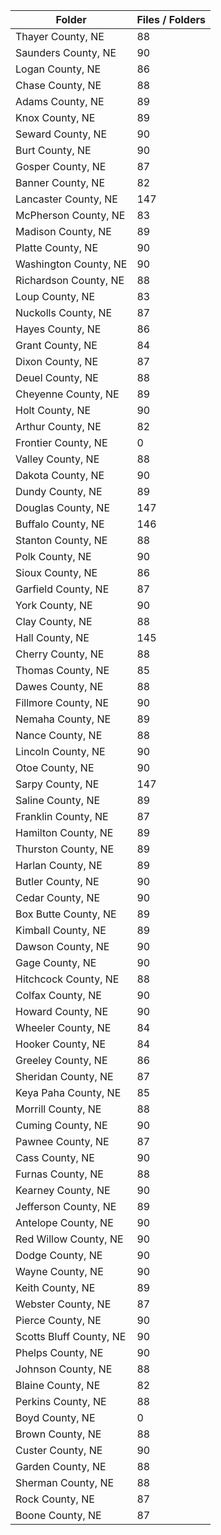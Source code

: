 | Folder                  |   Files / Folders |
|-------------------------|-------------------|
| Thayer County, NE       |                88 |
| Saunders County, NE     |                90 |
| Logan County, NE        |                86 |
| Chase County, NE        |                88 |
| Adams County, NE        |                89 |
| Knox County, NE         |                89 |
| Seward County, NE       |                90 |
| Burt County, NE         |                90 |
| Gosper County, NE       |                87 |
| Banner County, NE       |                82 |
| Lancaster County, NE    |               147 |
| McPherson County, NE    |                83 |
| Madison County, NE      |                89 |
| Platte County, NE       |                90 |
| Washington County, NE   |                90 |
| Richardson County, NE   |                88 |
| Loup County, NE         |                83 |
| Nuckolls County, NE     |                87 |
| Hayes County, NE        |                86 |
| Grant County, NE        |                84 |
| Dixon County, NE        |                87 |
| Deuel County, NE        |                88 |
| Cheyenne County, NE     |                89 |
| Holt County, NE         |                90 |
| Arthur County, NE       |                82 |
| Frontier County, NE     |                 0 |
| Valley County, NE       |                88 |
| Dakota County, NE       |                90 |
| Dundy County, NE        |                89 |
| Douglas County, NE      |               147 |
| Buffalo County, NE      |               146 |
| Stanton County, NE      |                88 |
| Polk County, NE         |                90 |
| Sioux County, NE        |                86 |
| Garfield County, NE     |                87 |
| York County, NE         |                90 |
| Clay County, NE         |                88 |
| Hall County, NE         |               145 |
| Cherry County, NE       |                88 |
| Thomas County, NE       |                85 |
| Dawes County, NE        |                88 |
| Fillmore County, NE     |                90 |
| Nemaha County, NE       |                89 |
| Nance County, NE        |                88 |
| Lincoln County, NE      |                90 |
| Otoe County, NE         |                90 |
| Sarpy County, NE        |               147 |
| Saline County, NE       |                89 |
| Franklin County, NE     |                87 |
| Hamilton County, NE     |                89 |
| Thurston County, NE     |                89 |
| Harlan County, NE       |                89 |
| Butler County, NE       |                90 |
| Cedar County, NE        |                90 |
| Box Butte County, NE    |                89 |
| Kimball County, NE      |                89 |
| Dawson County, NE       |                90 |
| Gage County, NE         |                90 |
| Hitchcock County, NE    |                88 |
| Colfax County, NE       |                90 |
| Howard County, NE       |                90 |
| Wheeler County, NE      |                84 |
| Hooker County, NE       |                84 |
| Greeley County, NE      |                86 |
| Sheridan County, NE     |                87 |
| Keya Paha County, NE    |                85 |
| Morrill County, NE      |                88 |
| Cuming County, NE       |                90 |
| Pawnee County, NE       |                87 |
| Cass County, NE         |                90 |
| Furnas County, NE       |                88 |
| Kearney County, NE      |                90 |
| Jefferson County, NE    |                89 |
| Antelope County, NE     |                90 |
| Red Willow County, NE   |                90 |
| Dodge County, NE        |                90 |
| Wayne County, NE        |                90 |
| Keith County, NE        |                89 |
| Webster County, NE      |                87 |
| Pierce County, NE       |                90 |
| Scotts Bluff County, NE |                90 |
| Phelps County, NE       |                90 |
| Johnson County, NE      |                88 |
| Blaine County, NE       |                82 |
| Perkins County, NE      |                88 |
| Boyd County, NE         |                 0 |
| Brown County, NE        |                88 |
| Custer County, NE       |                90 |
| Garden County, NE       |                88 |
| Sherman County, NE      |                88 |
| Rock County, NE         |                87 |
| Boone County, NE        |                87 |